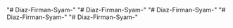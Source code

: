 "# Diaz-Firman-Syam-" 
"# Diaz-Firman-Syam-" 
"# Diaz-Firman-Syam-" 
"# Diaz-Firman-Syam-" 
"# Diaz-Firman-Syam-" 
